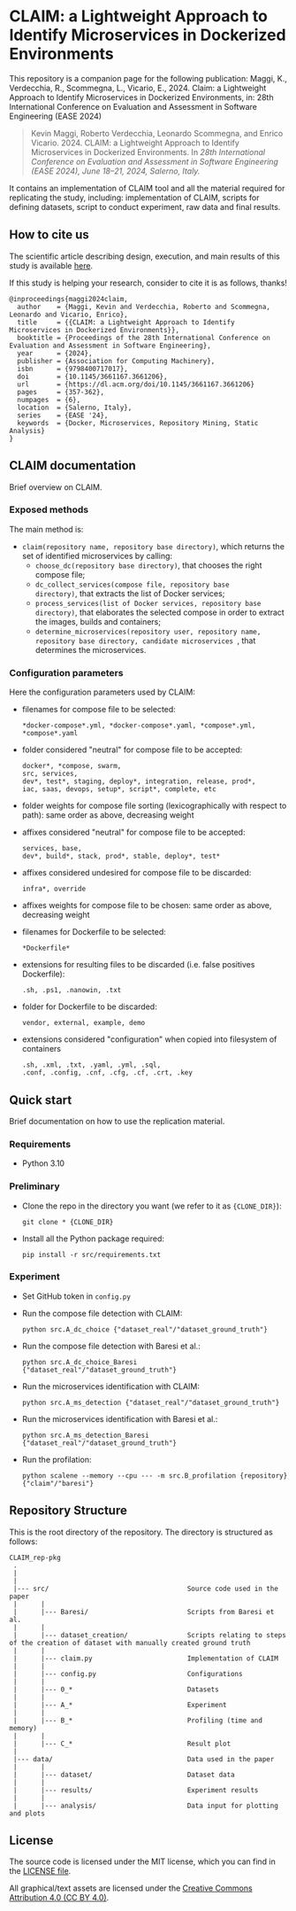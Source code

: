# CLAIM: a Lightweight Approach to Identify Microservices in Dockerized Environments
This repository is a companion page for the following publication:
Maggi, K., Verdecchia, R., Scommegna, L., Vicario, E., 2024. Claim: a Lightweight Approach to Identify Microservices
in Dockerized Environments, in: 28th International Conference on Evaluation and Assessment in Software Engineering
(EASE 2024)
> Kevin Maggi, Roberto Verdecchia, Leonardo Scommegna, and Enrico Vicario. 2024.
> CLAIM: a Lightweight Approach to Identify Microservices in Dockerized Environments.
> In *28th International Conference on Evaluation and Assessment in Software Engineering (EASE 2024), June 18–21, 2024, Salerno, Italy.*

It contains an implementation of CLAIM tool and all the material required for replicating the study, including: 
implementation of CLAIM, scripts for defining datasets, script to conduct experiment, raw data and final results.


## How to cite us
The scientific article describing design, execution, and main results of this study is available [here](https://www.researchgate.net/publication/380178105_CLAIM_a_Lightweight_Approach_to_Identify_Microservices_in_Dockerized_Environments).

If this study is helping your research, consider to cite it is as follows, thanks!

```
@inproceedings{maggi2024claim,
  author    = {Maggi, Kevin and Verdecchia, Roberto and Scommegna, Leonardo and Vicario, Enrico},
  title     = {{CLAIM: a Lightweight Approach to Identify Microservices in Dockerized Environments}},
  booktitle = {Proceedings of the 28th International Conference on Evaluation and Assessment in Software Engineering},
  year      = {2024},
  publisher = {Association for Computing Machinery},
  isbn      = {9798400717017},
  doi       = {10.1145/3661167.3661206},
  url       = {https://dl.acm.org/doi/10.1145/3661167.3661206}
  pages     = {357-362},
  numpages  = {6},
  location  = {Salerno, Italy},
  series    = {EASE '24},
  keywords  = {Docker, Microservices, Repository Mining, Static Analysis}
}
```


## CLAIM documentation
Brief overview on CLAIM.

### Exposed methods

The main method is:
- <code>claim(repository name, repository base directory)</code>, which returns the set of identified microservices by 
calling:
  - <code>choose_dc(repository base directory)</code>, that chooses the right compose file;
  - <code>dc_collect_services(compose file, repository base directory)</code>, that extracts the list of Docker
services;
  - <code>process_services(list of Docker services, repository base directory)</code>, that elaborates the 
selected compose in order to extract the images, builds and containers;
  - <code>determine_microservices(repository user, repository name, repository base directory, candidate microservices
</code>, that determines the microservices.

### Configuration parameters
Here the configuration parameters used by CLAIM:
- filenames for compose file to be selected:

  ```
  *docker-compose*.yml, *docker-compose*.yaml, *compose*.yml, *compose*.yaml
  ```
  
- folder considered "neutral" for compose file to be accepted:

  ```
  docker*, *compose, swarm,
  src, services,
  dev*, test*, staging, deploy*, integration, release, prod*,
  iac, saas, devops, setup*, script*, complete, etc
  ```

- folder weights for compose file sorting (lexicographically with respect to path): same order as above, decreasing weight
- affixes considered "neutral" for compose file to be accepted:

  ```
  services, base,
  dev*, build*, stack, prod*, stable, deploy*, test*  
  ```
  
- affixes considered undesired for compose file to be discarded:

  ```
  infra*, override  
  ```

- affixes weights for compose file to be chosen: same order as above, decreasing weight

- filenames for Dockerfile to be selected:

  ```
  *Dockerfile*
  ```

- extensions for resulting files to be discarded (i.e. false positives Dockerfile):

  ```
  .sh, .ps1, .nanowin, .txt
  ```

- folder for Dockerfile to be discarded:

  ```
  vendor, external, example, demo
  ```
  

- extensions considered "configuration" when copied into filesystem of containers

  ```
  .sh, .xml, .txt, .yaml, .yml, .sql,
  .conf, .config, .cnf, .cfg, .cf, .crt, .key
  ```
  

## Quick start
Brief documentation on how to use the replication material.

### Requirements

- Python 3.10

### Preliminary

- Clone the repo in the directory you want (we refer to it as `{CLONE_DIR}`):

  ```
  git clone * {CLONE_DIR}
  ```

- Install all the Python package required:

  ```
  pip install -r src/requirements.txt
  ```

### Experiment

- Set GitHub token in <code>config.py</code>

- Run the compose file detection with CLAIM:

  ```
  python src.A_dc_choice {"dataset_real"/"dataset_ground_truth"}
  ```

- Run the compose file detection with Baresi et al.:

  ```
  python src.A_dc_choice_Baresi {"dataset_real"/"dataset_ground_truth"}
  ```
  
- Run the microservices identification with CLAIM:

  ```
  python src.A_ms_detection {"dataset_real"/"dataset_ground_truth"}
  ```

- Run the microservices identification with Baresi et al.:

  ```
  python src.A_ms_detection_Baresi {"dataset_real"/"dataset_ground_truth"}
  ```
  
- Run the profilation:

  ```
  python scalene --memory --cpu --- -m src.B_profilation {repository} {"claim"/"baresi"}
  ```


## Repository Structure
This is the root directory of the repository. The directory is structured as follows:

    CLAIM_rep-pkg
     .
     |
     |
     |--- src/                                   Source code used in the paper
     |      |
     |      |--- Baresi/                         Scripts from Baresi et al.
     |      |
     |      |--- dataset_creation/               Scripts relating to steps of the creation of dataset with manually created ground truth
     |      |
     |      |--- claim.py                        Implementation of CLAIM
     |      |
     |      |--- config.py                       Configurations
     |      |
     |      |--- 0_*                             Datasets
     |      |
     |      |--- A_*                             Experiment
     |      |
     |      |--- B_*                             Profiling (time and memory)
     |      |
     |      |--- C_*                             Result plot
     |
     |--- data/                                  Data used in the paper 
     |      |
     |      |--- dataset/                        Dataset data
     |      |
     |      |--- results/                        Experiment results
     |      |
     |      |--- analysis/                       Data input for plotting and plots

## License
The source code is licensed under the MIT license, which you can find in the [LICENSE file](LICENSE).

All graphical/text assets are licensed under the [Creative Commons Attribution 4.0 (CC BY 4.0)](https://creativecommons.org/licenses/by/4.0/).

